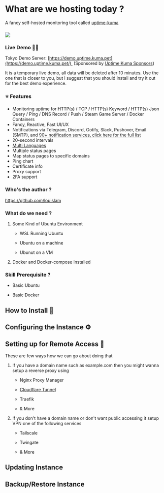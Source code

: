 # What are we hosting today ?

A fancy self-hosted monitoring tool called [uptime-kuma](https://github.com/louislam/uptime-kuma)

### ![](https://user-images.githubusercontent.com/1336778/212262296-e6205815-ad62-488c-83ec-a5b0d0689f7c.jpg)

### Live Demo 🤹‍♀️

Tokyo Demo Server: [https://demo.uptime.kuma.pet](https://demo.uptime.kuma.pet/) 
(Sponsored by [Uptime Kuma Sponsors](https://github.com/louislam/uptime-kuma#%EF%B8%8F-sponsors))

It is a temporary live demo, all data will be deleted after 10 minutes. Use the one that is closer to you, but I suggest that you should install and try it out for the best demo experience.

### ⭐ Features

- Monitoring uptime for HTTP(s) / TCP / HTTP(s) Keyword / HTTP(s) Json Query / Ping / DNS Record / Push / Steam Game Server / Docker Containers
- Fancy, Reactive, Fast UI/UX
- Notifications via Telegram, Discord, Gotify, Slack, Pushover, Email (SMTP), and [90+ notification services, click here for the full list](https://github.com/louislam/uptime-kuma/tree/master/src/components/notifications)
- 20-second intervals
- [Multi Languages](https://github.com/louislam/uptime-kuma/tree/master/src/lang)
- Multiple status pages
- Map status pages to specific domains
- Ping chart
- Certificate info
- Proxy support
- 2FA support

### Who's the author ?

https://github.com/louislam

### What do we need ?

1. Some Kind of Ubuntu Environment
   
   - WSL Running Ubuntu
   
   - Ubuntu on a machine
   
   - Ubunut on a VM

2. Docker and Docker-compose Installed

### Skill Prerequisite ?

- Basic Ubuntu

- Basic Docker

## How to Install 🔧

## Configuring the Instance ⚙

## Setting up for Remote Access 📡

These are few ways how we can go about doing that

1. If you have a domain name such as example.com
   then you might wanna setup a reverse proxy using
   
   - Nginx Proxy Manager
   
   - [Cloudflare Tunnel](https://github.com/godarayudhvir/shownotes/blob/main/Cloudflare/cf_tunnel.md)
   
   - Traefik
   
   - & More

2. If you don't have a domain name or don't want public accessing it
   setup VPN one of the following services
   
   - Tailscale
   
   - Twingate
   
   - & More

## Updating Instance

## Backup/Restore Instance
